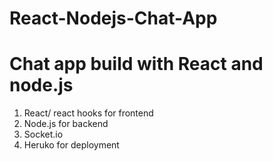 # React-Nodejs-Chat-App
# Chat app build with React and node.js

1. React/ react hooks for frontend
2. Node.js for backend
3. Socket.io
4. Heruko for deployment 

